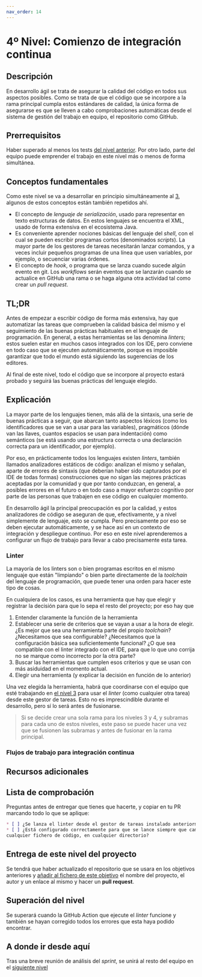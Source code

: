 ```yaml
---
nav_order: 14
---
```


# 4º Nivel: Comienzo de integración continua

## Descripción

En desarrollo ágil se trata de asegurar la calidad del código en todos sus
aspectos posibles. Como se trata de que el código que se incorpore a la rama
principal cumpla estos estándares de calidad, la única forma de asegurarse es
que se lleven a cabo comprobaciones automáticas desde el sistema de gestión del
trabajo en equipo, el repositorio como GitHub.

## Prerrequisitos

Haber superado al menos los tests [del nivel anterior](3.Automatizar.md). Por
otro lado, parte del equipo puede emprender el trabajo en este nivel más o menos
de forma simultánea.

## Conceptos fundamentales

Como este nivel se va a desarrollar en principio simultáneamente al
[3](3.Automatizar.md), algunos de estos conceptos están también repetidos ahí.

* El concepto de *lenguaje de serialización*, usado para representar en texto
  estructuras de datos. En estos lenguajes se encuentra el XML, usado de forma
  extensiva en el ecosistema Java.
* Es conveniente aprender nociones básicas del lenguaje del *shell*, con el cual
  se pueden escribir programas cortos (denominados *scripts*). La mayor parte de
  los gestores de tareas necesitarán lanzar comandos, y a veces incluir pequeños
  programas de una línea que usen variables, por ejemplo, o secuenciar varias
  órdenes.
* El concepto de *hook*, o programa que se lanza cuando sucede algún evento en
  git. Los *workflows* serán eventos que se lanzarán cuando se actualice en
  GitHub una rama o se haga alguna otra actividad tal como crear un *pull
  request*.


## TL;DR

Antes de empezar a escribir código de forma más extensiva, hay que automatizar
las tareas que comprueben la calidad básica del mismo y el seguimiento de las
buenas prácticas habituales en el lenguaje de programación. En general, a estas
herramientas se las denomina *linters*; estos suelen estar en muchos casos
integrados con los IDE, pero conviene en todo caso que se ejecuten
automáticamente, porque es imposible garantizar que todo el mundo está siguiendo
las sugerencias de los editores.

Al final de este nivel, todo el código que se incorpore al proyecto estará
probado y seguirá las buenas prácticas del lenguaje elegido.

## Explicación

La mayor parte de los lenguajes tienen, más allá de la sintaxis, una serie de
buenas prácticas a seguir, que abarcan tanto aspectos léxicos (como los
identificadores que se van a usar para las variables), pragmáticos (dónde
van las llaves, cuantos espacios se usan para indentación) como semánticos (se
está usando una estructura correcta o una declaración correcta para un
identificador, por ejemplo).

Por eso, en prácticamente todos los lenguajes existen *linters*, también
llamados analizadores estáticos de código: analizan el mismo y señalan, aparte
de errores de sintaxis (que deberían haber sido capturados por el IDE de todas
formas) construcciones que no sigan las mejores prácticas aceptadas por la
comunidad y que por tanto conduzcan, en general, a posibles errores en el futuro
o en todo caso a mayor esfuerzo cognitivo por parte de las personas que trabajen
en ese código en cualquier momento.

En desarrollo ágil la principal preocupación es por la calidad, y estos
analizadores de código se aseguran de que, efectivamente, y a nivel simplemente
de lenguaje, esto se cumpla. Pero precisamente por eso se deben ejecutar
automáticamente, y se hace así en un contexto de integración y despliegue
continuo. Por eso en este nivel aprenderemos a configurar un flujo de trabajo
para llevar a cabo precisamente esta tarea.

### Linter

La mayoría de los linters son o bien programas escritos en el mismo lenguaje que
están "limpiando" o bien parte directamente de la *toolchain* del lenguaje de
programación, que puede tener una orden para hacer este tipo de cosas.

En cualquiera de los casos, es una herramienta que hay que elegir y registrar la
decisión para que lo sepa el resto del proyecto; por eso hay que

1. Entender claramente la función de la herramienta
2. Establecer una serie de criterios que se vayan a usar a la hora de
   elegir. ¿Es mejor que sea una herramienta parte del propio *toolchain*?
   ¿Necesitamos que sea configurable? ¿Necesitamos que la configuración básica
   sea suficientemente funcional? ¿O que sea compatible con el linter integrado
   con el IDE, para que lo que uno corrija no se marque como incorrecto por la
   otra parte?
3. Buscar las herramientas que cumplen esos criterios y que se usan con más
   asiduidad en el momento actual.
4. Elegir una herramienta (y explicar la decisión en función de lo anterior)

Una vez elegida la herramienta, habrá que coordinarse con el equipo que esté
trabajando en [el nivel 3](3.Automatizar.md) para usar el *linter* (como
cualquier otra tarea) desde este gestor de tareas. Esto no es imprescindible
durante el desarrollo, pero sí lo será antes de fusionarse.

> Si se decide crear una sola rama para los niveles 3 y 4, y subramas para cada
> uno de estos niveles, este paso se puede hacer una vez que se fusionen las
> subramas y antes de fusionar en la rama principal.

### Flujos de trabajo para integración continua

## Recursos adicionales

## Lista de comprobación

Preguntas antes de entregar que tienes que hacerte, y copiar en tu PR marcando
todo lo que se aplique:

```markdown
* [ ] ¿Se lanza el linter desde el gestor de tareas instalado anteriormente?
* [ ] ¿Está configurado correctamente para que se lance siempre que cambie
cualquier fichero de código, en cualquier directorio?

```

## Entrega de este nivel del proyecto

Se tendrá que haber actualizado el repositorio que se usara en los objetivos
anteriores y [añadir al fichero de este
objetivo](https://github.com/JJ/MPDA-IS-ed/blob/master/proyectos/nivel-4.md) el
nombre del proyecto, el autor y un enlace al mismo y hacer un **pull request**.

## Superación del nivel

Se superará cuando la GitHub Action que ejecute el *linter* funcione y también
se hayan corregido todos los errores que esta haya podido encontrar.

## A donde ir desde aquí

Tras una breve reunión de análisis del *sprint*, se unirá al resto del equipo en
el [siguiente nivel](5.Tests.md)

